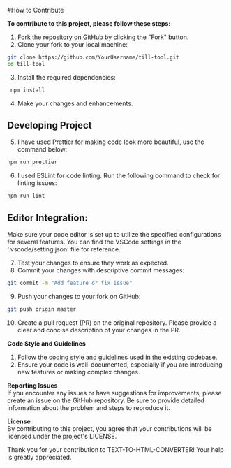 #How to Contribute

**To contribute to this project, please follow these steps:**

1. Fork the repository on GitHub by clicking the "Fork" button.
2. Clone your fork to your local machine:
```bash 
git clone https://github.com/YourUsername/till-tool.git 
cd till-tool 
```
3. Install the required dependencies:
```bash
 npm install 
 ```

4. Make your changes and enhancements.

## Developing Project 
5. I have used Prettier for making code look more beautiful, use the command below:  
```bash
npm run prettier
```

6. I used ESLint for code linting. Run the following command to check for linting issues:  
```bash
npm run lint
```
## Editor Integration:
Make sure your code editor is set up to utilize the specified configurations for several features. You can find the VSCode settings in the '.vscode/setting.json' file for reference.  

7. Test your changes to ensure they work as expected.
8. Commit your changes with descriptive commit messages:
```bash
git commit -m "Add feature or fix issue" 
```

9. Push your changes to your fork on GitHub:
```bash 
git push origin master 
```
10. Create a pull request (PR) on the original repository. 
Please provide a clear and concise description of your changes in the PR.


**Code Style and Guidelines**
1. Follow the coding style and guidelines used in the existing codebase.
2. Ensure your code is well-documented, especially if you are introducing new features or making complex changes.

**Reporting Issues**  
If you encounter any issues or have suggestions for improvements, please create an issue on the GitHub repository. Be sure to provide detailed information about the problem and steps to reproduce it.

**License**  
By contributing to this project, you agree that your contributions will be licensed under the project's LICENSE.

Thank you for your contribution to TEXT-TO-HTML-CONVERTER! Your help is greatly appreciated.